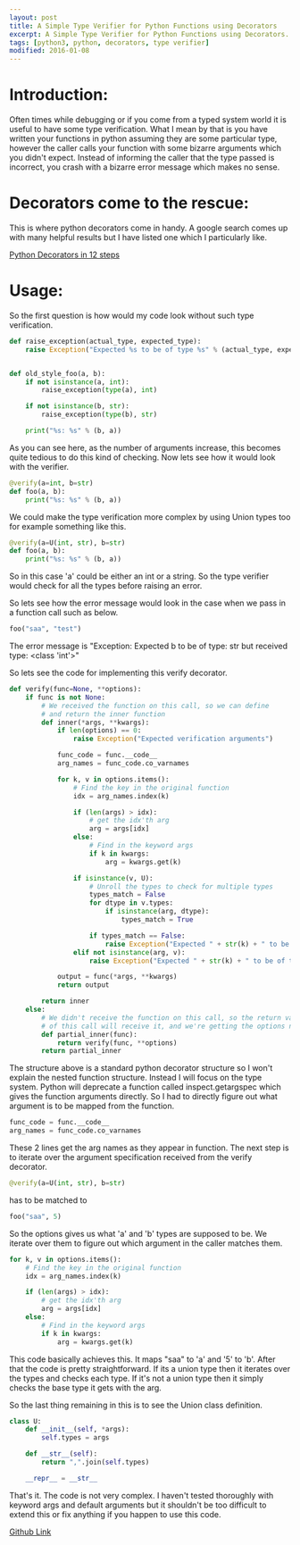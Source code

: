 ```yaml
---
layout: post
title: A Simple Type Verifier for Python Functions using Decorators
excerpt: A Simple Type Verifier for Python Functions using Decorators. Type verification is useful in debugging or when code is written to handle only a specific set of types.
tags: [python3, python, decorators, type verifier]
modified: 2016-01-08
---
```


# Introduction:
Often times while debugging or if you come from a typed system world it is useful to have some type verification. What I mean by that is you have written your functions in python assuming they are some particular type, however the caller calls your function with some bizarre arguments which you didn't expect. Instead of informing the caller that the type passed is incorrect, you crash with a bizarre error message which makes no sense.

# Decorators come to the rescue:
This is where python decorators come in handy. A google search comes up with many helpful results but I have listed one which I particularly like.

[Python Decorators in 12 steps](http://simeonfranklin.com/blog/2012/jul/1/python-decorators-in-12-steps/)

# Usage:
So the first question is how would my code look without such type verification.

~~~python
def raise_exception(actual_type, expected_type):
    raise Exception("Expected %s to be of type %s" % (actual_type, expected_type))


def old_style_foo(a, b):
    if not isinstance(a, int):
        raise_exception(type(a), int)

    if not isinstance(b, str):
        raise_exception(type(b), str)

    print("%s: %s" % (b, a))
~~~

As you can see here, as the number of arguments increase, this becomes quite tedious to do this kind of checking.
Now lets see how it would look with the verifier.

~~~python
@verify(a=int, b=str)
def foo(a, b):
    print("%s: %s" % (b, a))
~~~

We could make the type verification more complex by using Union types too for example something like this.

~~~python
@verify(a=U(int, str), b=str)
def foo(a, b):
    print("%s: %s" % (b, a))
~~~

So in this case 'a' could be either an int or a string. So the type verifier would check for all the types before raising an error.

So lets see how the error message would look in the case when we pass in a function call such as below.

~~~python
foo("saa", "test")
~~~

The error message is "Exception: Expected b to be of type: str but received type: <class 'int'>"

So lets see the code for implementing this verify decorator.

~~~python
def verify(func=None, **options):
    if func is not None:
        # We received the function on this call, so we can define
        # and return the inner function
        def inner(*args, **kwargs):
            if len(options) == 0:
                raise Exception("Expected verification arguments")

            func_code = func.__code__
            arg_names = func_code.co_varnames

            for k, v in options.items():
                # Find the key in the original function
                idx = arg_names.index(k)

                if (len(args) > idx):
                    # get the idx'th arg
                    arg = args[idx]
                else:
                    # Find in the keyword args
                    if k in kwargs:
                        arg = kwargs.get(k)

                if isinstance(v, U):
                    # Unroll the types to check for multiple types
                    types_match = False
                    for dtype in v.types:
                        if isinstance(arg, dtype):
                            types_match = True

                    if types_match == False:
                        raise Exception("Expected " + str(k) + " to be of type: " + str(v) + " but received type: " + str(type(arg)))
                elif not isinstance(arg, v):
                    raise Exception("Expected " + str(k) + " to be of type: " + v.__name__ + " but received type: " + str(type(arg)))

            output = func(*args, **kwargs)
            return output

        return inner
    else:
        # We didn't receive the function on this call, so the return value
        # of this call will receive it, and we're getting the options now.
        def partial_inner(func):
            return verify(func, **options)
        return partial_inner
~~~

The structure above is a standard python decorator structure so I won't explain the nested function structure. Instead I will focus on the type system. Python will deprecate a function called inspect.getargspec which gives the function arguments directly. So I had to directly figure out what argument is to be mapped from the function.

~~~python
func_code = func.__code__
arg_names = func_code.co_varnames
~~~

These 2 lines get the arg names as they appear in function. The next step is to iterate over the argument specification received from the verify decorator.

~~~python
@verify(a=U(int, str), b=str)
~~~

has to be matched to

~~~python
foo("saa", 5)
~~~

So the options gives us what 'a' and 'b' types are supposed to be. We iterate over them to figure out which argument in the caller matches them.

~~~python
for k, v in options.items():
    # Find the key in the original function
    idx = arg_names.index(k)

    if (len(args) > idx):
        # get the idx'th arg
        arg = args[idx]
    else:
        # Find in the keyword args
        if k in kwargs:
            arg = kwargs.get(k)
~~~

This code basically achieves this. It maps "saa" to 'a' and '5' to 'b'.
After that the code is pretty straightforward. If its a union type then it iterates over the types and checks each type. If it's not a union type then it simply checks the base type it gets with the arg.

So the last thing remaining in this is to see the Union class definition.

~~~python
class U:
    def __init__(self, *args):
        self.types = args

    def __str__(self):
        return ",".join(self.types)

    __repr__ = __str__
~~~

That's it. The code is not very complex. I haven't tested thoroughly with keyword args and default arguments but it shouldn't be too difficult to extend this or fix anything if you happen to use this code.

[Github Link](https://github.com/ssarangi/python_type_verifier)
